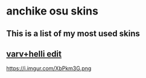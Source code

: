 # anchike osu skins

## This is a list of my most used skins


## [ varv+helli edit](http://www.mediafire.com/file/vqfymcijhzlishs/-_%252B_varv%252Bhelli_edit.osk/file)
https://i.imgur.com/XbPkm3G.png
